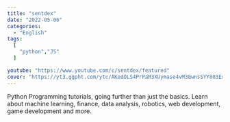 ```yaml
---
title: "sentdex"
date: "2022-05-06"
categories:
  - "English"
tags:
  [
    "python","JS"
  ]

youtube: "https://www.youtube.com/c/sentdex/featured"
cover: "https://yt3.ggpht.com/ytc/AKedOLS4PrPaM3XUymase4vM38wnsSYY803EreFCHVoatg=s88-c-k-c0x00ffffff-no-rj"
---
```

Python Programming tutorials, going further than just the basics. Learn about machine learning, finance, data analysis, robotics, web development, game development and more.
